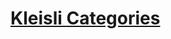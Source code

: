 # [Kleisli Categories](https://bartoszmilewski.com/2014/12/23/kleisli-categories/)

<!--stackedit_data:
eyJoaXN0b3J5IjpbLTE2NDg1MDc5NDddfQ==
-->